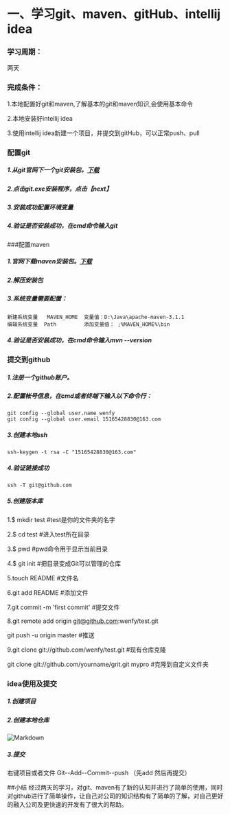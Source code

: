 # 一、学习git、maven、gitHub、intellij idea

### 学习周期：

两天

### 完成条件：

1.本地配置好git和maven,了解基本的git和maven知识,会使用基本命令

2.本地安装好intellij idea

3.使用intellij idea新建一个项目，并提交到gitHub，可以正常push、pull

### 配置git
##### 1.从git官网下一个git安装包。[下载](http://git-scm.com/download/win)
##### 2.点击git.exe安装程序，点击【next】
##### 3.安装成功配置环境变量
##### 4.验证是否安装成功，在cmd命令输入git
###配置maven
##### 1.官网下载maven安装包。[下载](http://maven.apache.org/download.cgi)
##### 2.解压安装包
##### 3.系统变量需要配置：
    新建系统变量   MAVEN_HOME  变量值：D:\Java\apache-maven-3.1.1
    编辑系统变量  Path         添加变量值： ;%MAVEN_HOME%\bin
##### 4.验证是否安装成功，在cmd命令输入mvn --version 
### 提交到github
##### 1.注册一个github账户。
##### 2.配置帐号信息，在cmd或者终端下输入以下命令行：
    git config --global user.name wenfy
    git config --global user.email 15165428830@163.com
##### 3.创建本地ssh
    ssh-keygen -t rsa -C "15165428830@163.com"
##### 4.验证链接成功
    ssh -T git@github.com
##### 5.创建版本库
1.$ mkdir test   #test是你的文件夹的名字

2.$ cd test     #进入test所在目录

3.$ pwd        #pwd命令用于显示当前目录 

4.$ git init   #把目录变成Git可以管理的仓库

5.touch README   #文件名

6.git add README   #添加文件

7.git commit -m 'first commit'   #提交文件

8.git remote add origin git@github.com:wenfy/test.git

  git push -u origin master   #推送

9.git clone git://github.com/wenfy/test.git   #现有仓库克隆

  git clone git://github.com/yourname/grit.git mypro   #克隆到自定义文件夹
### idea使用及提交
##### 1.创建项目
##### 2.创建本地仓库 
![Markdown](http://i1.piimg.com/1949/a2885d0895e86a3ct.jpg)
##### 3.提交
右键项目或者文件 Git--Add--Commit--push （先add 然后再提交）

##小结
  经过两天的学习，对git、maven有了新的认知并进行了简单的使用，同时对github进行了简单操作，让自己对公司的知识结构有了简单的了解，对自己更好的融入公司及更快速的开发有了很大的帮助。


